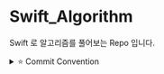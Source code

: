 # Swift_Algorithm

Swift 로 알고리즘를 풀어보는 Repo 입니다.


<details>
 <summary> ⭐️ Commit Convention </summary>
 <div markdown="1">       

 ---
 
 ```
로컬 환경에서 작업 후 Add -> Commit -> Push -> Pull Request의 과정을 거친다.
   
   Prefix
   > [Feat] : 새로운 문제 업로드
   > [Setting] : 파일 정리
   > [Fix] : 버그, 오류 해결, 문제의 테스트 케이스가 바뀌어 정답이 달라질때
   > [Refactor] : 시간 복잡도, 공간복잡도 줄이고 코드 전면 개선할때 사용
   > [Style] : 코드 포맷팅, 코드 변경이 없는 경우, 주석 수정
   > [Docs] : README 수정할때 사용

```

<br>

 </div>
 </details>

